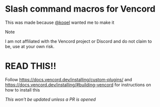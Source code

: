 # Slash command macros for Vencord

This was made because [@koqel](https://github.com/koqel) wanted me to make it


> [!NOTE]
> I am not affiliated with the Vencord project or Discord and do not claim to be, use at your own risk.


# READ THIS!!
Follow https://docs.vencord.dev/installing/custom-plugins/ and https://docs.vencord.dev/installing/#building-vencord for instructions on how to install this

*This won't be updated unless a PR is opened*
